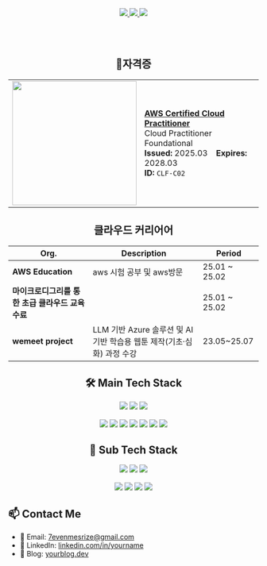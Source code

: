<!-- GitHub Profile README.md 예시 -->
<div align="center">

  <!-- 이력서 다운로드 버튼 -->
  <a href="https://your-link.com/resume.pdf" download>
    <img src="https://img.shields.io/badge/RESUME-gray?style=for-the-badge&logo=read-the-docs&logoColor=white"/>
  </a>

  <!-- 클릭 유도 버튼 -->
  <a href="https://your-link.com/click">
    <img src="https://img.shields.io/badge/CLICK%20HERE-limegreen?style=for-the-badge&logo=cursor&logoColor=white"/>
  </a>

  <!-- 포트폴리오 다운로드 버튼 -->
  <a href="https://your-link.com/portfolio.pdf" download>
    <img src="https://img.shields.io/badge/VIEW%20PORTFOLIO-blue?style=for-the-badge&logo=book&logoColor=white"/>
  </a>

</div>


<br/><br/>


<h2 align = "center"> 📜자격증</h2>
<table align="center">
  <tr>
    <td>
      <img src="https://github.com/user-attachments/assets/1aa38d3c-f474-45e4-8f46-4c5b80228ffa" width="250"/>
    </td>
    <td>
      <a href="https://aws.amazon.com/certification/certified-cloud-practitioner/"><b>AWS Certified Cloud Practitioner</b></a><br/>
      Cloud Practitioner Foundational<br/>
      <b>Issued:</b> 2025.03 &nbsp;&nbsp; <b>Expires:</b> 2028.03<br/>
      <b>ID:</b> <code>CLF-C02</code>
    </td>
  </tr>
</table>




<h2 align="center">클라우드 커리어어</h2>

<div align="center">

<table>
  <thead>
    <tr>
      <th>Org.</th>
      <th>Description</th>
      <th>Period</th>
    </tr>
  </thead>
  <tbody>
    <tr>
      <td><b>AWS Education</b></td>
      <td>aws 시험 공부 및 aws방문</td>
      <td>25.01 ~ 25.02</td>
    </tr>
    <tr>
      <td><b>마이크로디그리를 통한 초급 클라우드 교육 수료</b></td>
      <td></td>
      <td>25.01 ~ 25.02</td>
    </tr>
    <tr>
      <td><b>wemeet project</b></td>
      <td>LLM 기반 Azure 솔루션 및 AI 기반 학습용 웹툰 제작(기초·심화) 과정 수강</td>
      <td>23.05~25.07</td>
    </tr>
  </tbody>
</table>
</div>


<h2 align="center">🛠️ Main Tech Stack</h2>

<p align="center">
  <img src="https://img.shields.io/badge/AWS-232F3E?style=for-the-badge&logo=amazonaws&logoColor=white"/>
  <img src="https://img.shields.io/badge/Amazon%20EKS-FF9900?style=for-the-badge&logo=amazon-eks&logoColor=white"/>
  <img src="https://img.shields.io/badge/Amazon%20ECR-FF9900?style=for-the-badge&logo=amazonaws&logoColor=white"/>
  <br/><br/>
  <img src="https://img.shields.io/badge/TERRAFORM-7B42BC?style=for-the-badge&logo=terraform&logoColor=white"/>
  <img src="https://img.shields.io/badge/KUBERNETES-326CE5?style=for-the-badge&logo=kubernetes&logoColor=white"/>
  <img src="https://img.shields.io/badge/DOCKER-2496ED?style=for-the-badge&logo=docker&logoColor=white"/>
  <img src="https://img.shields.io/badge/LINUX-FCC624?style=for-the-badge&logo=linux&logoColor=black"/>
  <img src="https://img.shields.io/badge/SHELL-4EAA25?style=for-the-badge&logo=gnubash&logoColor=white"/>
  <img src="https://img.shields.io/badge/CLOUDWATCH-FF9900?style=for-the-badge&logo=amazoncloudwatch&logoColor=white"/>
  <img src="https://img.shields.io/badge/GRAFANA-F46800?style=for-the-badge&logo=grafana&logoColor=white"/>
</p>

<h2 align="center">📌 Sub Tech Stack</h2>

<p align="center">
  <img src="https://img.shields.io/badge/PYTHON-3776AB?style=for-the-badge&logo=python&logoColor=white"/>
  <img src="https://img.shields.io/badge/POSTGRESQL-336791?style=for-the-badge&logo=postgresql&logoColor=white"/>
  <img src="https://img.shields.io/badge/NGINX-009639?style=for-the-badge&logo=nginx&logoColor=white"/>
  <br/><br/>
  <img src="https://img.shields.io/badge/JENKINS-D24939?style=for-the-badge&logo=jenkins&logoColor=white"/>
  <img src="https://img.shields.io/badge/ANSIBLE-EE0000?style=for-the-badge&logo=ansible&logoColor=white"/>
  <img src="https://img.shields.io/badge/GITHUB%20ACTIONS-2088FF?style=for-the-badge&logo=githubactions&logoColor=white"/>
  <img src="https://img.shields.io/badge/POSTMAN-FF6C37?style=for-the-badge&logo=postman&logoColor=white"/>
</p>




## 📫 Contact Me

- 📧 Email: 7evenmesrize@gmail.com 
- 💼 LinkedIn: [linkedin.com/in/yourname](https://linkedin.com/in/yourname)  
- 📝 Blog: [yourblog.dev](https://yourblog.dev)
